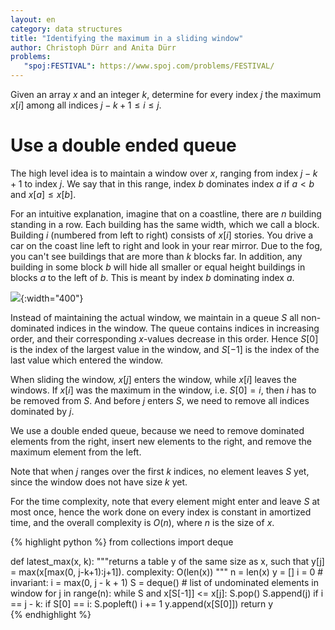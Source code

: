 ```yaml
---
layout: en
category: data structures
title: "Identifying the maximum in a sliding window"
author: Christoph Dürr and Anita Dürr
problems:
   "spoj:FESTIVAL": https://www.spoj.com/problems/FESTIVAL/
---
```



Given an array $x$ and an integer $k$, determine for every index $j$ the maximum $x[i]$ among all indices $j-k+1 \leq i \leq j$.

# Use a double ended queue

The high level idea is to maintain a window over $x$, ranging from index $j-k+1$ to index $j$.  We say that in this range, index $b$ dominates index $a$ if $a < b$ and $x[a] \leq x[b]$.  

For an intuitive explanation, imagine that on a coastline, there are $n$ building standing in a row.
Each building has the same width, which we call a block. Building $i$ (numbered from left to right) consists of $x[i]$ stories. You drive a car on the coast line left to right and look in your rear mirror. Due to the fog, you can't see buildings that are more than $k$ blocks far.  In addition, any building in some block $b$ will hide all smaller or equal height buildings in blocks $a$ to the left of $b$.  This is meant by index $b$ dominating index $a$.


![]({{site.images}}rear-mirror.png){:width="400"}


Instead of maintaining the actual window, we
maintain in a queue $S$ all non-dominated indices in the window. The queue contains indices in increasing order, and their corresponding $x$-values decrease in this order. Hence $S[0]$ is the index of the largest value  in the window, and $S[-1]$ is the index of the last value which entered the window.

When sliding the window, $x[j]$ enters the window, while $x[i]$ leaves the windows.  If $x[i]$ was the maximum in the window, i.e. $S[0]=i$, then $i$ has to be removed from $S$. And before $j$ enters $S$, we need to remove all indices dominated by $j$.  

We use a double ended queue, because we need to remove dominated elements from the right, insert new elements to the right, and remove the maximum element from the left.

Note that when $j$ ranges over the first $k$ indices, no element leaves $S$ yet, since the window does not have size $k$ yet.

For the time complexity, note that every element might enter and leave $S$ at most once, hence the work done on every index is constant in amortized time, and the overall complexity is $O(n)$, where $n$ is the size of $x$.

{% highlight python %}
from collections import deque

def latest_max(x, k):
    """returns a table y of the same size as x, such that
    y[j] = max(x[max(0, j-k+1):j+1]).
    complexity: O(len(x))
    """
    n = len(x)
    y = [] 
    i = 0 # invariant: i = max(0, j - k + 1)
    S = deque() # list of undominated elements in window
    for j in range(n):
        while S and x[S[-1]] <= x[j]:
            S.pop()
        S.append(j)
        if i == j - k:
            if S[0] == i:
                S.popleft()
            i += 1
        y.append(x[S[0]])
    return y  
{% endhighlight %}

